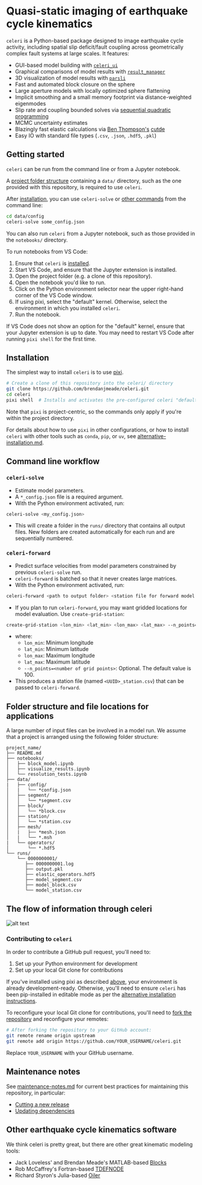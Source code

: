 # Quasi-static imaging of earthquake cycle kinematics

`celeri` is a Python-based package designed to image earthquake cycle activity, including spatial slip deficit/fault coupling across geometrically complex fault systems at large scales. It features:

- GUI-based model building with [`celeri_ui`](https://brendanjmeade.github.io/celeri_ui/)
- Graphical comparisons of model results with [`result_manager`](https://github.com/brendanjmeade/result_manager)
- 3D visualization of model results with [`parsli`](https://github.com/brendanjmeade/parsli)
- Fast and automated block closure on the sphere
- Large aperture models with locally optimized sphere flattening
- Implicit smoothing and a small memory footprint via distance-weighted eigenmodes
- Slip rate and coupling bounded solves via [sequential quadratic programming](https://agupubs.onlinelibrary.wiley.com/doi/10.1029/2025EA004229)
- MCMC uncertainty estimates
- Blazingly fast elastic calculations via [Ben Thompson's](https://github.com/tbenthompson) [cutde](https://github.com/tbenthompson/cutde)
- Easy IO with standard file types (`.csv`, `.json`, `.hdf5`, `.pkl`)

## Getting started

`celeri` can be run from the command line or from a Jupyter notebook.

A [project folder structure](#folder-structure-and-file-locations-for-applications) containing a `data/` directory, such as the one provided with this repository, is required to use `celeri`.

After [installation](#installation), you can use `celeri-solve` or [other commands](#command-line-workflow) from the command line:

```bash
cd data/config
celeri-solve some_config.json
```

You can also run `celeri` from a Jupyter notebook, such as those provided in the `notebooks/` directory.

To run notebooks from VS Code:

1. Ensure that `celeri` is [installed](#installation).
2. Start VS Code, and ensure that the Jupyter extension is installed.
3. Open the project folder (e.g. a clone of this repository).
4. Open the notebook you'd like to run.
5. Click on the Python environment selector near the upper right-hand corner of the VS Code window.
6. If using pixi, select the "default" kernel. Otherwise, select the environment in which you installed `celeri`.
7. Run the notebook.

If VS Code does not show an option for the "default" kernel, ensure that your Jupyter extension is up to date. You may need to restart VS Code after running `pixi shell` for the first time.

## Installation

The simplest way to install `celeri` is to use [pixi](https://pixi.sh/).

```bash
# Create a clone of this repository into the celeri/ directory
git clone https://github.com/brendanjmeade/celeri.git
cd celeri
pixi shell  # Installs and activates the pre-configured celeri "default" environment
```

Note that `pixi` is project-centric, so the commands only apply if you're within the project directory.

For details about how to use `pixi` in other configurations, or how to install `celeri` with other tools such as `conda`, `pip`, or `uv`, see [alternative-installation.md](alternative-installation.md).

## Command line workflow

### `celeri-solve`

- Estimate model parameters.
- A `*_config.json` file is a required argument.
- With the Python environment activated, run:

```bash
celeri-solve <my_config.json>
```

- This will create a folder in the `runs/` directory that contains all output files.  New folders are created automatically for each run and are sequentially numbered.

### `celeri-forward`

- Predict surface velocities from model parameters constrained by previous `celeri-solve` run.
- `celeri-forward` is batched so that it never creates large matrices.
- With the Python environment activated, run:

```bash
celeri-forward <path to output folder> <station file for forward model predictions>
```

- If you plan to run `celeri-forward`, you may want gridded locations for model evaluation. Use `create-grid-station`:

```bash
create-grid-station <lon_min> <lat_min> <lon_max> <lat_max> --n_points=<number of grid points>
```

- where:
  - `lon_min`: Minimum longitude
  - `lat_min`: Minimum latitude
  - `lon_max`: Maximum longitude
  - `lat_max`: Maximum latitude
  - `--n_points=<number of grid points>`: Optional. The default value is 100.
- This produces a station file (named `<UUID>_station.csv`) that can be passed to `celeri-forward`.

## Folder structure and file locations for applications

A large number of input files can be involved in a model run.  We assume that a project is arranged using the following folder structure:

```text
project_name/
├── README.md
├── notebooks/
│   ├── block_model.ipynb
│   ├── visualize_results.ipynb
│   └── resolution_tests.ipynb
├── data/
|   ├── config/
│   |   └── *config.json
│   ├── segment/
│   │   └── *segment.csv
│   ├── block/
│   │   └── *block.csv
│   ├── station/
│   │   └── *station.csv
│   ├── mesh/
│   |   ├── *mesh.json
│   |   └── *.msh
|   └── operators/
│       └── *.hdf5
└── runs/
    └── 0000000001/
       ├── 0000000001.log
       ├── output.pkl
       ├── elastic_operators.hdf5
       ├── model_segment.csv
       ├── model_block.csv
       └── model_station.csv
```

## The flow of information through celeri

![alt text](https://github.com/user-attachments/assets/d9762dce-eb82-4236-87be-d2b76e2516a4)

### Contributing to `celeri`

In order to contribute a GitHub pull request, you'll need to:

1. Set up your Python environment for development
2. Set up your local Git clone for contributions

If you've installed using pixi as described [above](#installation), your environment is already development-ready. Otherwise, you'll need to ensure `celeri` has been pip-installed in editable mode as per the [alternative installation instructions](alternative-installation.md#installing-for-development).

To reconfigure your local Git clone for contributions, you'll need to [fork the repository](https://github.com/brendanjmeade/celeri/fork) and reconfigure your remotes:

```bash
# After forking the repository to your GitHub account:
git remote rename origin upstream
git remote add origin https://github.com/YOUR_USERNAME/celeri.git
```

Replace `YOUR_USERNAME` with your GitHub username.

## Maintenance notes

See [maintenance-notes.md](maintenance-notes.md) for current best practices for maintaining this repository, in particular:

- [Cutting a new release](maintenance-notes.md#cutting-a-new-release)
- [Updating dependencies](maintenance-notes.md#updating-dependencies)

## Other earthquake cycle kinematics software

We think celeri is pretty great, but there are other great kinematic modeling tools:

- Jack Loveless' and Brendan Meade's MATLAB-based [Blocks](https://github.com/jploveless/Blocks)
- Rob McCaffrey's Fortran-based [TDEFNODE](https://robmccaffrey.github.io/TDEFNODE/TDEFNODE.html)
- Richard Styron's Julia-based [Oiler](https://github.com/cossatot/Oiler)
